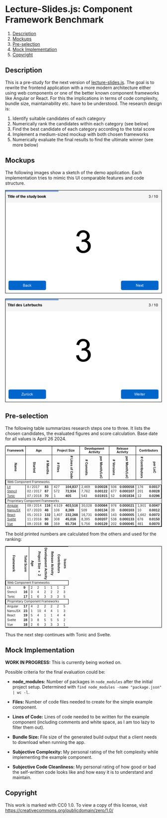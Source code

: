 Lecture-Slides.js: Component Framework Benchmark
================================================

1. [Description](#description)
1. [Mockups](#mockups)
1. [Pre-selection](#pre-selection)
1. [Mock Implementation](#mock-implementation)
1. [Copyright](#copyright)

Description
-----------

This is a pre-study for the next version of [lecture-slides.js](https://github.com/DennisSchulmeister/lecture-slides.js).
The goal is to rewrite the frontend application with a more modern architecture
either using web components or one of the better known component frameworks like
Angular or React. For this the implications in terms of code complexity, bundle
size, maintainability etc. have to be understood. The research design is:

1. Identify suitable candidates of each category
2. Numerically rank the candidates within each category (see below)
3. Find the best candidate of each category according to the total score
4. Implement a medium-sized mockup with both chosen frameworks
5. Numerically evaluate the final results to find the ultimate winner (see more below)

Mockups
-------

The following images show a sketch of the demo application. Each implementation tries
to mimic this UI comparable features and code structure.

![Englisch Mockup](_mockup/ui-mockup-english.png)

![German Mockup](_mockup/ui-mockup-german.png)

Pre-selection
-------------

The following table summarizes research steps one to three. It lists the chosen
candidates, the evaluated figures and score calculation. Base date for all values
is April 26 2024.

<small>
  <small>
    <table style="border: 1px solid black;">
      <thead>
        <tr>
          <th colspan="1" style="text-align: center; border-right: 1px solid black;">Framework</th>
          <th colspan="2" style="text-align: center; border-right: 1px solid black;">Age</th>
          <th colspan="2" style="text-align: center; border-right: 1px solid black;">Project Size</th>
          <th colspan="2" style="text-align: center; border-right: 1px solid black;">Development Activity</th>
          <th colspan="2" style="text-align: center; border-right: 1px solid black;">Release Activity</th>
          <th colspan="2" style="text-align: center; border-right: 1px solid black;">Contributors</th>
          <th colspan="3" style="text-align: center; border-right: 1px solid black;">Issues</td>
          <th colspan="3" style="text-align: center; border-right: 1px solid black;">Pull Requests</th>
        </tr>
        <tr>
          <th style="writing-mode: vertical-lr; border-right: 1px solid black;">Name</th>
          <th style="writing-mode: vertical-lr;">Started</th>
          <th style="writing-mode: vertical-lr; border-right: 1px solid black;"># Months</th>
          <th style="writing-mode: vertical-lr;"># Files</th>
          <th style="writing-mode: vertical-lr; border-right: 1px solid black;"># Lines of Code</th>
          <th style="writing-mode: vertical-lr;"># Commits</th>
          <th style="writing-mode: vertical-lr; border-right: 1px solid black;">per Month/LoC</th>
          <th style="writing-mode: vertical-lr;"># Versions</th>
          <th style="writing-mode: vertical-lr; border-right: 1px solid black;">per Month/LoC</th>
          <th style="writing-mode: vertical-lr;"># Contributors</th>
          <th style="writing-mode: vertical-lr; border-right: 1px solid black;">per LoC</th>
          <th style="writing-mode: vertical-lr;"># Open</th>
          <th style="writing-mode: vertical-lr;"># Closed</th>
          <th style="writing-mode: vertical-lr; border-right: 1px solid black;">% Closed</th>
          <th style="writing-mode: vertical-lr;"># Open</th>
          <th style="writing-mode: vertical-lr;"># Closed</th>
          <th style="writing-mode: vertical-lr; border-right: 1px solid black;">% Closed</th>
        </tr>
      </thead>
      <tbody>
        <tr>
          <td colspan="17" style="border: 1px solid black;">Web Component Frameworks</td>
        </tr>
        <tr>
          <td style="border-right: 1px solid black;"><a href="https://lit.dev/" target="_blank">Lit</a></td>
          <td>0&nbsp;/&nbsp;2017</td>
          <td style="border-right: 1px solid black;"><b>83</b></td>
          <td>427</td>
          <td style="border-right: 1px solid black;"><b>104,837</b></td>
          <td>2,469</td>
          <td style="border-right: 1px solid black;"><b>0.00028</b></td>
          <td>506</td>
          <td style="border-right: 1px solid black;"><b>0.000058</b></td>
          <td>176</td>
          <td style="border-right: 1px solid black;"><b>0.0017</b></td>
          <td>381</td>
          <td>1.443</td>
          <td style="border-right: 1px solid black;"><b>79.11&nbsp;%</b></td>
          <td>111</td>
          <td>2,231</td>
          <td style="border-right: 1px solid black;"><b>95.26&nbsp;%</b></td>
        </tr>
        <tr>
          <td style="border-right: 1px solid black;"><a href="https://stenciljs.com/" target="_blank">Stencil</a></td>
          <td>02&nbsp;/&nbsp;2017</td>
          <td style="border-right: 1px solid black;"><b>87</b></td>
          <td>572</td>
          <td style="border-right: 1px solid black;"><b>72,934</b></td>
          <td>7,762</td>
          <td style="border-right: 1px solid black;"><b>0.00122</b></td>
          <td>677</td>
          <td style="border-right: 1px solid black;"><b>0.000107</b></td>
          <td>201</td>
          <td style="border-right: 1px solid black;"><b>0.0028</b></td>
          <td>255</td>
          <td>2,477</td>
          <td style="border-right: 1px solid black;"><b>90.67&nbsp;%</b></td>
          <td>37</td>
          <td>2,782</td>
          <td style="border-right: 1px solid black;"><b>98.69&nbsp;%</b></td>
        </tr>
        <tr>
          <td style="border-right: 1px solid black;"><a href="https://tonicframework.dev/" target="_blank">Tonic</a></td>
          <td>07&nbsp;/&nbsp;2018</td>
          <td style="border-right: 1px solid black;"><b>70</b></td>
          <td>1</td>
          <td style="border-right: 1px solid black;"><b>405</b></td>
          <td>543</td>
          <td style="border-right: 1px solid black;"><b>0.01915</b></td>
          <td>52</td>
          <td style="border-right: 1px solid black;"><b>0.001834</b></td>
          <td>12</td>
          <td style="border-right: 1px solid black;"><b>0.0296</b></td>
          <td>12</td>
          <td>25</td>
          <td style="border-right: 1px solid black;"><b>67.57&nbsp;%</b></td>
          <td>1</td>
          <td>82</td>
          <td style="border-right: 1px solid black;"><b>98.80&nbsp;%</b></td>
        </tr>
        <tr>
          <td colspan="17" style="border: 1px solid black;">Proprietary Component Frameworks</td>
        </tr>
        <tr>
          <td style="border-right: 1px solid black;"><a href="https://angular.io/" target="_blank">Angular</a></td>
          <td>09&nbsp;/&nbsp;2014</td>
          <td style="border-right: 1px solid black;"><b>116</b></td>
          <td>4.519</td>
          <td style="border-right: 1px solid black;"><b>403,516</b></td>
          <td>30,028</td>
          <td style="border-right: 1px solid black;"><b>0.00064</b></td>
          <td>976</td>
          <td style="border-right: 1px solid black;"><b>0.000021</b></td>
          <td>1,901</td>
          <td style="border-right: 1px solid black;"><b>0.0047</b></td>
          <td>1,285</td>
          <td>25,923</td>
          <td style="border-right: 1px solid black;"><b>95.28&nbsp;%</b></td>
          <td>193</td>
          <td>26,823</td>
          <td style="border-right: 1px solid black;"><b>99.29&nbsp;%</b></td>
        </tr>
        <tr>
          <td style="border-right: 1px solid black;"><a href="https://nanojsx.io/" target="_blank">NanoJSX</a></td>
          <td>07&nbsp;/&nbsp;2020</td>
          <td style="border-right: 1px solid black;"><b>46</b></td>
          <td>106</td>
          <td style="border-right: 1px solid black;"><b>8,269</b></td>
          <td>509</td>
          <td style="border-right: 1px solid black;"><b>0.00134</b></td>
          <td>39</td>
          <td style="border-right: 1px solid black;"><b>0.000103</b></td>
          <td>10</td>
          <td style="border-right: 1px solid black;"><b>0.0012</b></td>
          <td>7</td>
          <td>52</td>
          <td style="border-right: 1px solid black;"><b>88.14&nbsp;%</b></td>
          <td>0</td>
          <td>34</td>
          <td style="border-right: 1px solid black;"><b>100.00&nbsp;%</b></td>
        </tr>
        <tr>
          <td style="border-right: 1px solid black;"><a href="https://react.dev/" target="_blank">React</a></td>
          <td>05&nbsp;/&nbsp;2013</td>
          <td style="border-right: 1px solid black;"><b>132</b></td>
          <td>1,407</td>
          <td style="border-right: 1px solid black;"><b>232,268</b></td>
          <td>16,731</td>
          <td style="border-right: 1px solid black;"><b>0.00055</b></td>
          <td>143</td>
          <td style="border-right: 1px solid black;"><b>0.000005</b></td>
          <td>1,662</td>
          <td style="border-right: 1px solid black;"><b>0.0072</b></td>
          <td>683</td>
          <td>12,132</td>
          <td style="border-right: 1px solid black;"><b>94.67&nbsp;%</b></td>
          <td>142</td>
          <td>14,803</td>
          <td style="border-right: 1px solid black;"><b>99.05&nbsp;%</b></td>
        </tr>
        <tr>
          <td style="border-right: 1px solid black;"><a href="https://svelte.dev/" target="_blank">Svelte</a></td>
          <td>11&nbsp;/&nbsp;2016</td>
          <td style="border-right: 1px solid black;"><b>90</b></td>
          <td>308</td>
          <td style="border-right: 1px solid black;"><b>45,016</b></td>
          <td>8,395</td>
          <td style="border-right: 1px solid black;"><b>0.00207</b></td>
          <td>538</td>
          <td style="border-right: 1px solid black;"><b>0.000133</b></td>
          <td>676</td>
          <td style="border-right: 1px solid black;"><b>0.0150</b></td>
          <td>764</td>
          <td>5,473</td>
          <td style="border-right: 1px solid black;"><b>87.75&nbsp;%</b></td>
          <td>76</td>
          <td>4,720</td>
          <td style="border-right: 1px solid black;"><b>98.42&nbsp;%</b></td>
        </tr>
        <tr>
          <td style="border-right: 1px solid black;"><a href="https://vuejs.org/" target="_blank">Vue</a></td>
          <td>09&nbsp;/&nbsp;2018</td>
          <td style="border-right: 1px solid black;"><b>68</b></td>
          <td>359</td>
          <td style="border-right: 1px solid black;"><b>65.734</b></td>
          <td>5.756</td>
          <td style="border-right: 1px solid black;"><b>0.00129</b></td>
          <td>202</td>
          <td style="border-right: 1px solid black;"><b>0.000045</b></td>
          <td>461</td>
          <td style="border-right: 1px solid black;"><b>0.0070</b></td>
          <td>699</td>
          <td>4,149</td>
          <td style="border-right: 1px solid black;"85.58&nbsp;%</b></td>
          <td>348</td>
          <td>3,943</td>
          <td style="border-right: 1px solid black;"><b>91.89&nbsp;%</b></td>
        </tr>
      </tbody>
    </table>
  </small>
</small>

The bold printed numbers are calculated from the others and used for the ranking:

<small>
  <small>
    <table style="border: 1px solid black;">
      <thead>
        <th style="writing-mode: vertical-lr;">Framework</th>
        <th style="writing-mode: vertical-lr; border-right: 1px solid black;">Total Score</th>
        <th style="writing-mode: vertical-lr;">Age</th>
        <th style="writing-mode: vertical-lr;">Project Size × 2</th>
        <th style="writing-mode: vertical-lr;">Development Activity</th>
        <th style="writing-mode: vertical-lr;">Release Activity</th>
        <th style="writing-mode: vertical-lr;">Contributors</th>
        <th style="writing-mode: vertical-lr;">Issues</td>
      </thead>
      <tbody>
        <tr>
          <td colspan="8" style="border: 1px solid black;">Web Component Frameworks</td>
        </tr>
        <tr>
          <td>Lit</td>
          <td style="border-right: 1px solid black;"><b>9</b></td>
          <td>2</td>
          <td>2</td>
          <td>1</td>
          <td>1</td>
          <td>1</td>
          <td>2</td>
        </tr>
        <tr>
          <td>Stencil</td>
          <td style="border-right: 1px solid black;"><b>16</b></td>
          <td>3</td>
          <td>4</td>
          <td>2</td>
          <td>2</td>
          <td>2</td>
          <td>3</td>
        </tr>
        <tr>
          <td>Tonic</td>
          <td style="border-right: 1px solid black;"><b>17</b></td>
          <td>1</td>
          <td>6</td>
          <td>3</td>
          <td>3</td>
          <td>3</td>
          <td>5</td>
        </tr>
        <tr>
          <td colspan="8" style="border: 1px solid black;">Proprietary Component Frameworks</td>
        </tr>
        <tr>
          <td>Angular</td>
          <td style="border-right: 1px solid black;"><b>17</b></td>
          <td>4</td>
          <td>2</td>
          <td>2</td>
          <td>2</td>
          <td>2</td>
          <td>5</td>
        </tr>
        <tr>
          <td>NanoJSX</td>
          <td style="border-right: 1px solid black;"><b>23</b></td>
          <td>1</td>
          <td>10</td>
          <td>4</td>
          <td>4</td>
          <td>1</td>
          <td>3</td>
        </tr>
        <tr>
          <td>React</td>
          <td style="border-right: 1px solid black;"><b>19</b></td>
          <td>5</td>
          <td>4</td>
          <td>1</td>
          <td>1</td>
          <td>4</td>
          <td>4</td>
        </tr>
        <tr>
          <td>Svelte</td>
          <td style="border-right: 1px solid black;"><b>28</b></td>
          <td>3</td>
          <td>8</td>
          <td>5</td>
          <td>5</td>
          <td>5</td>
          <td>2</td>
        </tr>
        <tr>
          <td>Vue</td>
          <td style="border-right: 1px solid black;"><b>18</b></td>
          <td>2</td>
          <td>6</td>
          <td>3</td>
          <td>3</td>
          <td>3</td>
          <td>1</td>
        </tr>
      </tbody>
    </table>
  </small>
</small>

Thus the next step continues with Tonic and Svelte.

Mock Implementation
-------------------

**WORK IN PROGRESS:** This is currently being worked on.

Possible criteria for the final evaluation could be:

* **node_modules:** Number of packages in `node_modules` after the initial
  project setup. Determined with `find node_modules -name "package.json" | wc -l`.

* **Files:** Number of code files needed to create for the simple example component.

* **Lines of Code:** Lines of code needed to be written for the example component
  (including comments and white space, as I am too lazy to filter them out).

* **Bundle Size:** File size of the generated build output that a client needs
  to download when running the app.

* **Subjective Complexity:** My personal rating of the felt complexity while
  implementing the example component.

* **Subjective Code Cleanliness:** My personal rating of how good or bad the
  self-written code looks like and how easy it is to understand and maintain.

Copyright
---------

This work is marked with CC0 1.0.
To view a copy of this license, visit https://creativecommons.org/publicdomain/zero/1.0/
